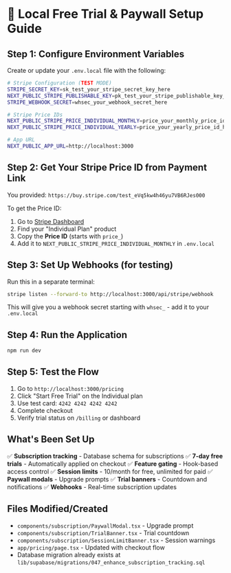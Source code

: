 # 🚀 Local Free Trial & Paywall Setup Guide

## Step 1: Configure Environment Variables

Create or update your `.env.local` file with the following:

```bash
# Stripe Configuration (TEST MODE)
STRIPE_SECRET_KEY=sk_test_your_stripe_secret_key_here
NEXT_PUBLIC_STRIPE_PUBLISHABLE_KEY=pk_test_your_stripe_publishable_key_here
STRIPE_WEBHOOK_SECRET=whsec_your_webhook_secret_here

# Stripe Price IDs
NEXT_PUBLIC_STRIPE_PRICE_INDIVIDUAL_MONTHLY=price_your_monthly_price_id_here
NEXT_PUBLIC_STRIPE_PRICE_INDIVIDUAL_YEARLY=price_your_yearly_price_id_here

# App URL
NEXT_PUBLIC_APP_URL=http://localhost:3000
```

## Step 2: Get Your Stripe Price ID from Payment Link

You provided: `https://buy.stripe.com/test_eVq5kw4h46yu7VB6RJes000`

To get the Price ID:
1. Go to [Stripe Dashboard](https://dashboard.stripe.com/test/products)
2. Find your "Individual Plan" product
3. Copy the **Price ID** (starts with `price_`)
4. Add it to `NEXT_PUBLIC_STRIPE_PRICE_INDIVIDUAL_MONTHLY` in `.env.local`

## Step 3: Set Up Webhooks (for testing)

Run this in a separate terminal:
```bash
stripe listen --forward-to http://localhost:3000/api/stripe/webhook
```

This will give you a webhook secret starting with `whsec_` - add it to your `.env.local`

## Step 4: Run the Application

```bash
npm run dev
```

## Step 5: Test the Flow

1. Go to `http://localhost:3000/pricing`
2. Click "Start Free Trial" on the Individual plan
3. Use test card: `4242 4242 4242 4242`
4. Complete checkout
5. Verify trial status on `/billing` or dashboard

## What's Been Set Up

✅ **Subscription tracking** - Database schema for subscriptions
✅ **7-day free trials** - Automatically applied on checkout
✅ **Feature gating** - Hook-based access control
✅ **Session limits** - 10/month for free, unlimited for paid
✅ **Paywall modals** - Upgrade prompts
✅ **Trial banners** - Countdown and notifications
✅ **Webhooks** - Real-time subscription updates

## Files Modified/Created

- `components/subscription/PaywallModal.tsx` - Upgrade prompt
- `components/subscription/TrialBanner.tsx` - Trial countdown
- `components/subscription/SessionLimitBanner.tsx` - Session warnings
- `app/pricing/page.tsx` - Updated with checkout flow
- Database migration already exists at `lib/supabase/migrations/047_enhance_subscription_tracking.sql`

